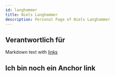 ```yaml
---
id: langhammer
title: Niels Langhammer
description: Personal Page of Niels Langhammer
---
```


## Verantwortlich für

Markdown text with [links](../AP1/hello.md)

## Ich bin noch ein Anchor link
